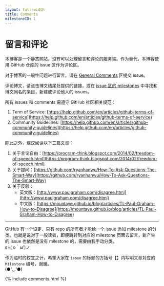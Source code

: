 ```yaml
---
layout: full-width
title: Comments
milestoneID: 1
---
```


# 留言和评论

本博客是一个静态网站，没有可以处理留言和评论的服务端。作为替代，本博客使用 GitHub 仓库的 issue 区作为评论区。

对于博客的一般性问题进行留言，请在 [General Comments](https://github.com/MountAye/blog/milestone/1) 区提交 issue。

评论博文，请点击博文结尾处提供的链接，或在 [issue 区的 milestones](https://github.com/MountAye/blog/milestones) 中寻找和博文同名的条目，新建或评论他人的 issues。

所有 issues 和 comments 需遵守 GitHub 社区相关规范：

1. Term of Service: [https://help.github.com/en/articles/github-terms-of-service](https://help.github.com/en/articles/github-terms-of-service)
2. Community Guidelines: [https://help.github.com/en/articles/github-community-guidelines](https://help.github.com/en/articles/github-community-guidelines)

除此之外，建议阅读以下三篇文章：

1. 关于言论自由：[https://program-think.blogspot.com/2014/02/freedom-of-speech.html](https://program-think.blogspot.com/2014/02/freedom-of-speech.html)
2. 关于提问：[https://github.com/ryanhanwu/How-To-Ask-Questions-The-Smart-Way](https://github.com/ryanhanwu/How-To-Ask-Questions-The-Smart-Way)
3. 关于反驳：
    - 英文版：[http://www.paulgraham.com/disagree.html](http://www.paulgraham.com/disagree.html)
    - 中文版：[https://mountaye.github.io/blog/articles/TL-Paul-Graham-How-to-Disagree](https://mountaye.github.io/blog/articles/TL-Paul-Graham-How-to-Disagree)

<hr class="slender">

GitHub 有一个设定，只有 repo 的所有者才能给一个 issue 添加 milestone 的分类。也就是说对于一般读者，即便跳转到对应的 milestone 页面去留言，新产生的 issue 也依然是没有 milestone 的，需要由我手动分类。<br>
ε=( o｀ω′)ノ

作为临时的权宜之计，希望大家在 `issue` 的标题的方括号【】内写明文章对应的 `Milestone` 编号，谢谢。<br>
(●'◡'●)

{% include comments.html %}
